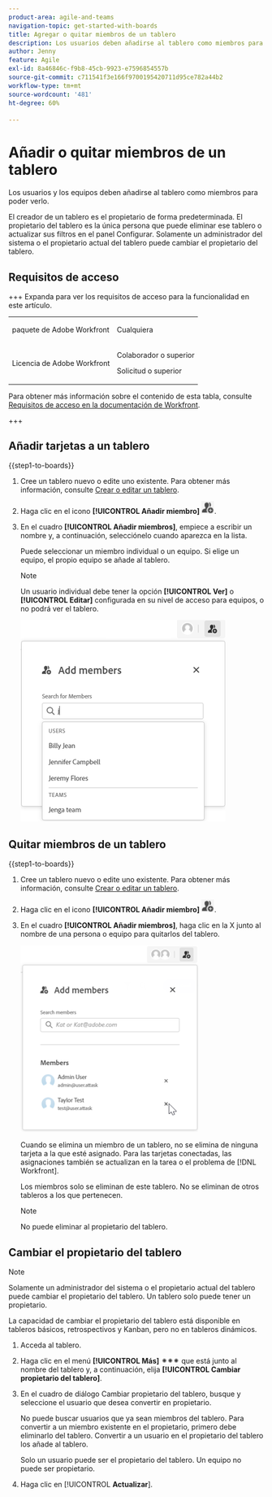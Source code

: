 ```yaml
---
product-area: agile-and-teams
navigation-topic: get-started-with-boards
title: Agregar o quitar miembros de un tablero
description: Los usuarios deben añadirse al tablero como miembros para poder ver el tablero y ser asignados a las tarjetas.
author: Jenny
feature: Agile
exl-id: 8a46846c-f9b8-45cb-9923-e7596854557b
source-git-commit: c711541f3e166f9700195420711d95ce782a44b2
workflow-type: tm+mt
source-wordcount: '481'
ht-degree: 60%

---
```


# Añadir o quitar miembros de un tablero

Los usuarios y los equipos deben añadirse al tablero como miembros para poder verlo.

El creador de un tablero es el propietario de forma predeterminada. El propietario del tablero es la única persona que puede eliminar ese tablero o actualizar sus filtros en el panel Configurar. Solamente un administrador del sistema o el propietario actual del tablero puede cambiar el propietario del tablero.

## Requisitos de acceso

+++ Expanda para ver los requisitos de acceso para la funcionalidad en este artículo.

<table style="table-layout:auto"> 
 <col> 
 <col> 
 <tbody> 
  <tr> 
   <td role="rowheader">paquete de Adobe Workfront</td> 
   <td> <p>Cualquiera</p> </td> 
  </tr> 
  <tr> 
   <td role="rowheader">Licencia de Adobe Workfront</td> 
   <td> 
   <p>Colaborador o superior</p> 
   <p>Solicitud o superior</p>
   </td> 
  </tr> 
 </tbody> 
</table>

Para obtener más información sobre el contenido de esta tabla, consulte [Requisitos de acceso en la documentación de Workfront](/help/quicksilver/administration-and-setup/add-users/access-levels-and-object-permissions/access-level-requirements-in-documentation.md).

+++

## Añadir tarjetas a un tablero

{{step1-to-boards}}

1. Cree un tablero nuevo o edite uno existente. Para obtener más información, consulte [Crear o editar un tablero](../../agile/get-started-with-boards/create-edit-board.md).
1. Haga clic en el icono **[!UICONTROL Añadir miembro]** ![Añadir miembros](assets/boards-addmember-spectrum-25x25.png).
1. En el cuadro **[!UICONTROL Añadir miembros]**, empiece a escribir un nombre y, a continuación, selecciónelo cuando aparezca en la lista.

   Puede seleccionar un miembro individual o un equipo. Si elige un equipo, el propio equipo se añade al tablero.

   >[!NOTE]
   >
   >Un usuario individual debe tener la opción **[!UICONTROL Ver]** o **[!UICONTROL Editar]** configurada en su nivel de acceso para equipos, o no podrá ver el tablero.


   ![Añadir miembros al tablero](assets/boards-add-members.png)

## Quitar miembros de un tablero

{{step1-to-boards}}

1. Cree un tablero nuevo o edite uno existente. Para obtener más información, consulte [Crear o editar un tablero](../../agile/get-started-with-boards/create-edit-board.md).
1. Haga clic en el icono **[!UICONTROL Añadir miembro]** ![Añadir miembros](assets/boards-addmember-spectrum-25x25.png).
1. En el cuadro **[!UICONTROL Añadir miembros]**, haga clic en la X junto al nombre de una persona o equipo para quitarlos del tablero.

   ![Quitar usuario del tablero](assets/boards-remove-member-from-board-350x367.png)

   Cuando se elimina un miembro de un tablero, no se elimina de ninguna tarjeta a la que esté asignado. Para las tarjetas conectadas, las asignaciones también se actualizan en la tarea o el problema de [!DNL Workfront].

   Los miembros solo se eliminan de este tablero. No se eliminan de otros tableros a los que pertenecen.

   >[!NOTE]
   >
   >No puede eliminar al propietario del tablero.

## Cambiar el propietario del tablero

>[!NOTE]
>
>Solamente un administrador del sistema o el propietario actual del tablero puede cambiar el propietario del tablero. Un tablero solo puede tener un propietario.
>
>La capacidad de cambiar el propietario del tablero está disponible en tableros básicos, retrospectivos y Kanban, pero no en tableros dinámicos.

1. Acceda al tablero.
1. Haga clic en el menú **[!UICONTROL Más]** ![Menú más](assets/more-icon-spectrum.png) que está junto al nombre del tablero y, a continuación, elija **[!UICONTROL Cambiar propietario del tablero]**.
1. En el cuadro de diálogo Cambiar propietario del tablero, busque y seleccione el usuario que desea convertir en propietario.

   No puede buscar usuarios que ya sean miembros del tablero. Para convertir a un miembro existente en el propietario, primero debe eliminarlo del tablero. Convertir a un usuario en el propietario del tablero los añade al tablero.

   Solo un usuario puede ser el propietario del tablero. Un equipo no puede ser propietario.

1. Haga clic en [!UICONTROL **Actualizar**].
